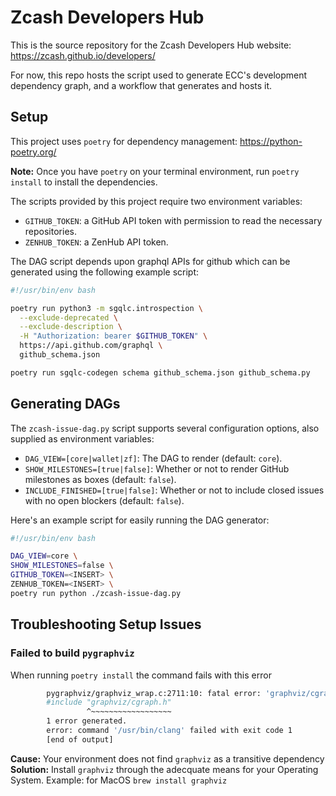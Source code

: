 # Zcash Developers Hub

This is the source repository for the Zcash Developers Hub website: https://zcash.github.io/developers/

For now, this repo hosts the script used to generate ECC's development dependency graph, and a workflow that generates and hosts it.

## Setup

This project uses `poetry` for dependency management: https://python-poetry.org/

**Note:** Once you have `poetry` on your terminal environment, run `poetry install` to install the dependencies.

The scripts provided by this project require two environment variables:

- `GITHUB_TOKEN`: a GitHub API token with permission to read the necessary repositories.
- `ZENHUB_TOKEN`: a ZenHub API token.

The DAG script depends upon graphql APIs for github which can be generated
using the following example script:

```bash
#!/usr/bin/env bash

poetry run python3 -m sgqlc.introspection \
  --exclude-deprecated \
  --exclude-description \
  -H "Authorization: bearer $GITHUB_TOKEN" \
  https://api.github.com/graphql \
  github_schema.json

poetry run sgqlc-codegen schema github_schema.json github_schema.py
```

## Generating DAGs

The `zcash-issue-dag.py` script supports several configuration options,
also supplied as environment variables:

- `DAG_VIEW=[core|wallet|zf]`: The DAG to render (default: `core`).
- `SHOW_MILESTONES=[true|false]`: Whether or not to render GitHub milestones as boxes (default: `false`).
- `INCLUDE_FINISHED=[true|false]`: Whether or not to include closed issues with no open blockers (default: `false`).

Here's an example script for easily running the DAG generator:

```bash
#!/usr/bin/env bash

DAG_VIEW=core \
SHOW_MILESTONES=false \
GITHUB_TOKEN=<INSERT> \
ZENHUB_TOKEN=<INSERT> \
poetry run python ./zcash-issue-dag.py
```


## Troubleshooting Setup Issues

### Failed to build `pygraphviz`

When running `poetry install` the command fails with this error

````bash
        pygraphviz/graphviz_wrap.c:2711:10: fatal error: 'graphviz/cgraph.h' file not found
        #include "graphviz/cgraph.h"
                 ^~~~~~~~~~~~~~~~~~~
        1 error generated.
        error: command '/usr/bin/clang' failed with exit code 1
        [end of output]
````

**Cause:** Your environment does not find `graphviz` as a transitive dependency
**Solution:** 
Install `graphviz` through the adecquate means for your Operating System. Example: for MacOS `brew install graphviz`


